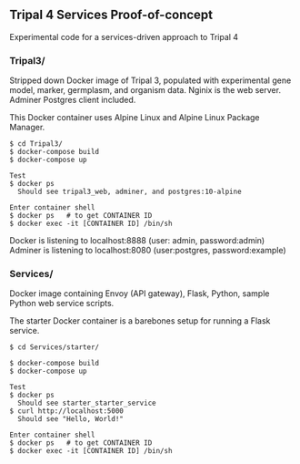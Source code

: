 ## Tripal 4 Services Proof-of-concept
Experimental code for a services-driven approach to Tripal 4

### Tripal3/
Stripped down Docker image of Tripal 3, populated with 
experimental gene model, marker, germplasm, and organism data. Nginix is the
web server. Adminer Postgres client included.

This Docker container uses Alpine Linux and Alpine Linux Package Manager.

    $ cd Tripal3/
    $ docker-compose build
    $ docker-compose up

    Test
    $ docker ps
      Should see tripal3_web, adminer, and postgres:10-alpine
    
    Enter container shell
    $ docker ps   # to get CONTAINER ID
    $ docker exec -it [CONTAINER ID] /bin/sh

Docker is listening to localhost:8888 (user: admin, password:admin)  
Adminer is listening to localhost:8080 (user:postgres, password:example)



### Services/
Docker image containing Envoy (API gateway), Flask, Python, sample Python web 
service scripts.

The starter Docker container is a barebones setup for running a Flask service.

    $ cd Services/starter/
    
    $ docker-compose build  
    $ docker-compose up
    
    Test
    $ docker ps
      Should see starter_starter_service
    $ curl http://localhost:5000
      Should see "Hello, World!"
    
    Enter container shell
    $ docker ps   # to get CONTAINER ID
    $ docker exec -it [CONTAINER ID] /bin/sh
    
